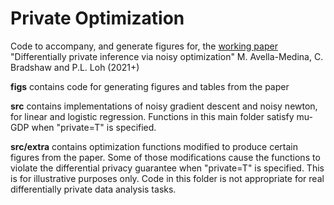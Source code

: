 # Private Optimization

Code to accompany, and generate figures for, the [working paper](https://arxiv.org/abs/2103.11003) "Differentially private inference via noisy optimization" M. Avella-Medina, C. Bradshaw and P.L. Loh (2021+)

**figs** contains code for generating figures and tables from the paper

**src** contains implementations of noisy gradient descent and noisy newton, for linear and logistic regression. Functions in this main folder satisfy mu-GDP when "private=T" is specified.

**src/extra** contains optimization functions modified to produce certain figures from the paper. Some of those modifications cause the functions to violate the differential privacy guarantee when "private=T" is specified. This is for illustrative purposes only. Code in this folder is not appropriate for real differentially private data analysis tasks.
